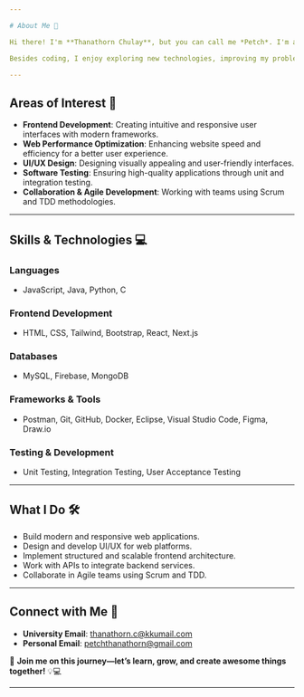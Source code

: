 ```yaml
---

# About Me 🌟  

Hi there! I'm **Thanathorn Chulay**, but you can call me *Petch*. I'm a passionate **Frontend Developer** and a **third-year Computer Science student** at **Khon Kaen University**. I love crafting beautiful and interactive web applications that provide a seamless user experience.  

Besides coding, I enjoy exploring new technologies, improving my problem-solving skills, and collaborating on exciting projects.  

---
```


## Areas of Interest 🚀  
- **Frontend Development**: Creating intuitive and responsive user interfaces with modern frameworks.  
- **Web Performance Optimization**: Enhancing website speed and efficiency for a better user experience.  
- **UI/UX Design**: Designing visually appealing and user-friendly interfaces.  
- **Software Testing**: Ensuring high-quality applications through unit and integration testing.  
- **Collaboration & Agile Development**: Working with teams using Scrum and TDD methodologies.  

---

## Skills & Technologies 💻  

### **Languages**  
- JavaScript, Java, Python, C  

### **Frontend Development**  
- HTML, CSS, Tailwind, Bootstrap, React, Next.js  

### **Databases**  
- MySQL, Firebase, MongoDB  

### **Frameworks & Tools**  
- Postman, Git, GitHub, Docker, Eclipse, Visual Studio Code, Figma, Draw.io  

### **Testing & Development**  
- Unit Testing, Integration Testing, User Acceptance Testing  

---

## What I Do 🛠  
- Build modern and responsive web applications.  
- Design and develop UI/UX for web platforms.  
- Implement structured and scalable frontend architecture.  
- Work with APIs to integrate backend services.  
- Collaborate in Agile teams using Scrum and TDD.  

---

## Connect with Me 📩  
- **University Email**: [thanathorn.c@kkumail.com](mailto:thanathorn.c@kkumail.com)  
- **Personal Email**: [petchthanathorn@gmail.com](mailto:petchthanathorn@gmail.com)  

🚀 **Join me on this journey—let’s learn, grow, and create awesome things together!** 💡💻  


---
